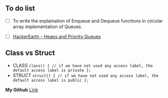 

## To do list
- [ ] To write the explaination of Enqueue and Dequeue functions in circular array implementation of Queues.
- [ ] [HackerEarth - Heaps and Priority Queues](https://www.hackerearth.com/practice/notes/heaps-and-priority-queues/)



## Class vs Struct
* CLASS
`class()
{
// if we have not used any access label, the default access label is private
};
`
* STRUCT
`struct()
{
// if we have not used any access label, the default access label is public
};
`



**My Github** [Link](https://github.com/adist98)
